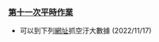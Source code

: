 ### [第十一次平時作業](https://flipclass.stust.edu.tw/course/homework/58142)
- 可以到下列[網址](https://data.epa.gov.tw/api/v2/aqx_p_02?api_key=e8dd42e6-9b8b-43f8-991e-b3dee723a52d&limit=1000&sort=datacreationdate%20desc&format=JSON)抓空汙大數據  (2022/11/17)
